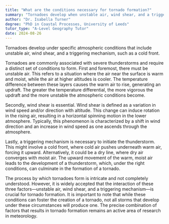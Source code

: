 ```yaml
---
title: "What are the conditions necessary for tornado formation?"
summary: "Tornadoes develop when unstable air, wind shear, and a triggering mechanism, such as a cold front, create the necessary conditions for their formation."
author: "Dr. Isabella Turner"
degree: "PhD in Coastal Processes, University of Leeds"
tutor_type: "A-Level Geography Tutor"
date: 2024-08-26
---
```


Tornadoes develop under specific atmospheric conditions that include unstable air, wind shear, and a triggering mechanism, such as a cold front.

Tornadoes are commonly associated with severe thunderstorms and require a distinct set of conditions to form. First and foremost, there must be unstable air. This refers to a situation where the air near the surface is warm and moist, while the air at higher altitudes is cooler. The temperature difference between these layers causes the warm air to rise, generating an updraft. The greater the temperature differential, the more vigorous the updraft and the more unstable the atmospheric conditions become.

Secondly, wind shear is essential. Wind shear is defined as a variation in wind speed and/or direction with altitude. This change can induce rotation in the rising air, resulting in a horizontal spinning motion in the lower atmosphere. Typically, this phenomenon is characterized by a shift in wind direction and an increase in wind speed as one ascends through the atmosphere.

Lastly, a triggering mechanism is necessary to initiate the thunderstorm. This might involve a cold front, where cold air pushes underneath warm air, forcing it upward. Alternatively, it could be a dry line, where dry air converges with moist air. The upward movement of the warm, moist air leads to the development of a thunderstorm, which, under the right conditions, can culminate in the formation of a tornado.

The process by which tornadoes form is intricate and not completely understood. However, it is widely accepted that the interaction of these three factors—unstable air, wind shear, and a triggering mechanism—is crucial for tornado formation. It is important to note that while these conditions can foster the creation of a tornado, not all storms that develop under these circumstances will produce one. The precise combination of factors that results in tornado formation remains an active area of research in meteorology.
    